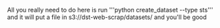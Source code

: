 All you really need to do here is run '''python create_dataset --type sts''' and it will put a file in s3://dst-web-scrap/datasets/<config file sts dataset name> and you'll be good
